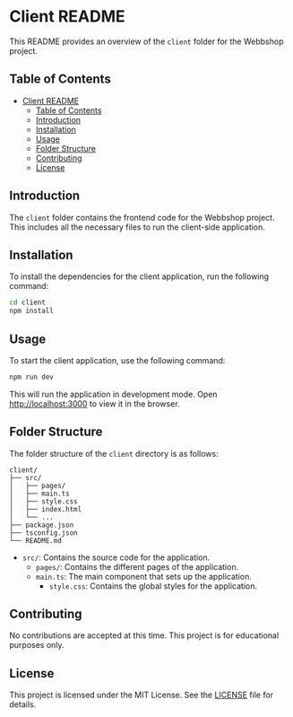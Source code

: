 # Client README

This README provides an overview of the `client` folder for the Webbshop project.

## Table of Contents

- [Client README](#client-readme)
  - [Table of Contents](#table-of-contents)
  - [Introduction](#introduction)
  - [Installation](#installation)
  - [Usage](#usage)
  - [Folder Structure](#folder-structure)
  - [Contributing](#contributing)
  - [License](#license)

## Introduction

The `client` folder contains the frontend code for the Webbshop project. This includes all the necessary files to run the client-side application.

## Installation

To install the dependencies for the client application, run the following command:

```bash
cd client
npm install
```

## Usage

To start the client application, use the following command:

```bash
npm run dev
```

This will run the application in development mode. Open [http://localhost:3000](http://localhost:3000) to view it in the browser.

## Folder Structure

The folder structure of the `client` directory is as follows:

```
client/
├── src/
│   ├── pages/
│   ├── main.ts
│   ├── style.css
│   ├── index.html
│   └── ...
├── package.json
├── tsconfig.json
└── README.md
```

- `src/`: Contains the source code for the application.
  - `pages/`: Contains the different pages of the application.
  - `main.ts`: The main component that sets up the application.
    - `style.css`: Contains the global styles for the application.

## Contributing

No contributions are accepted at this time. This project is for educational purposes only.

## License

This project is licensed under the MIT License. See the [LICENSE](LICENSE) file for details.
